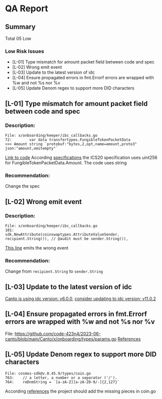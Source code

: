 # QA Report
## Summary
Total 05 Low
### Low Risk Issues
- [L-01] Type mismatch for amount packet field between code and spec
- [L-02] Wrong emit event
- [L-03] Update to the latest version of idc
- [L-04] Ensure propagated errors in fmt.Errorf errors are wrapped with %w and not %s nor %v 
- [L-05] Update Denom regex to support more DID characters 

## [L-01] Type mismatch for amount packet field between code and spec
### Description:
```
File: x/onboarding/keeper/ibc_callbacks.go
72:        var data transfertypes.FungibleTokenPacketData
>>> Amount string `protobuf:"bytes,2,opt,name=amount,proto3" json:"amount,omitempty"` 
```
[Link to code](https://github.com/code-423n4/2023-06-canto/blob/a4ff2fd2e67e77e36528fad99f9d88149a5e8532/Canto/x/onboarding/keeper/ibc_callbacks.go#L72)
According [specifications](https://github.com/cosmos/ibc/tree/main/spec/app/ics-020-fungible-token-transfer#data-structures) the ICS20 specification uses uint256 for FungibleTokenPacketData.Amount. The code uses string
### Recommendation:
Change the spec

## [L-02] Wrong emit event
### Description:
```
File: x/onboarding/keeper/ibc_callbacks.go
101:                                        sdk.NewAttribute(coinswaptypes.AttributeValueSender, recipient.String()), // @audit must be sender.String()),
```
[This line](https://github.com/code-423n4/2023-06-canto/blob/a4ff2fd2e67e77e36528fad99f9d88149a5e8532/Canto/x/onboarding/keeper/ibc_callbacks.go#L101) emits the wrong event
### Recommendation:
Change from `recipient.String` to `sender.String`

## [L-03] Update to the latest version of idc
[Canto is using idc version: v6.0.0](https://pkg.go.dev/github.com/Canto-Network/Canto/v6/ibc), [consider updating to idc version: v11.0.2](https://pkg.go.dev/github.com/evmos/evmos/v11/ibc)

## [L-04] Ensure propagated errors in fmt.Errorf errors are wrapped with %w and not %s nor %v 
File: https://github.com/code-423n4/2023-06-canto/blob/main/Canto/x/onboarding/types/params.go
[References](https://github.com/cosmos/cosmos-sdk/issues/16536)

## [L-05] Update Denom regex to support more DID characters 
```
File: cosmos-sdk@v.0.45.9/types/coin.go
763:	// a letter, a number or a separator ('/').
764:	reDnmString = `[a-zA-Z][a-zA-Z0-9/-]{2,127}`
```
According [references](https://github.com/cosmos/cosmos-sdk/pull/9699) the project should add the missing pieces in coin.go
